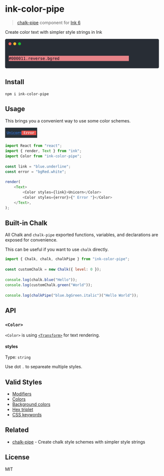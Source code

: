 # ink-color-pipe

> [chalk-pipe](https://github.com/LitoMore/chalk-pipe) component for [Ink 6](https://github.com/vadimdemedes/ink)

Create color text with simpler style strings in Ink

![](https://raw.githubusercontent.com/LitoMore/ink-color-pipe/master/screenshot.svg?sanitize=true)

## Install

```shell
npm i ink-color-pipe
```

## Usage

This brings you a convenient way to use some color schemes.

<img src="https://raw.githubusercontent.com/LitoMore/ink-color-pipe/master/media/demo.jpg" width="105px"/>

```javascript
import React from "react";
import { render, Text } from "ink";
import Color from "ink-color-pipe";

const link = "blue.underline";
const error = "bgRed.white";

render(
	<Text>
		<Color styles={link}>Unicorn</Color>
		<Color styles={error}>{" Error "}</Color>
	</Text>,
);
```

## Built-in Chalk

All Chalk and `chalk-pipe` exported functions, variables, and declarations are exposed for convenience.

This can be useful if you want to use `chalk` directly.

```js
import { Chalk, chalk, chalkPipe } from "ink-color-pipe";

const customChalk = new Chalk({ level: 0 });

console.log(chalk.blue("Hello"));
console.log(customChalk.green("World"));

console.log(chalkPipe("blue.bgGreen.italic")("Hello World"));
```

## API

### `<Color>`

`<Color>` is using [`<Transform>`](https://github.com/vadimdemedes/ink#transform) for text rendering.

#### styles

Type: `string`

Use dot `.` to separeate multiple styles.

## Valid Styles

- [Modifiers](https://github.com/chalk/chalk#modifiers)
- [Colors](https://github.com/chalk/chalk#colors)
- [Background colors](https://github.com/chalk/chalk#background-colors)
- [Hex triplet](https://en.wikipedia.org/wiki/Web_colors#Hex_triplet)
- [CSS keywords](https://www.w3.org/wiki/CSS/Properties/color/keywords)

## Related

- [chalk-pipe](https://github.com/LitoMore/chalk-pipe) - Create chalk style schemes with simpler style strings

## License

MIT
